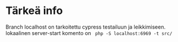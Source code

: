 # Tärkeä info
Branch localhost on tarkoitettu cypress testailuun ja leikkimiseen.   
lokaalinen server-start komento on ``` php -S localhost:6969 -t src/```
